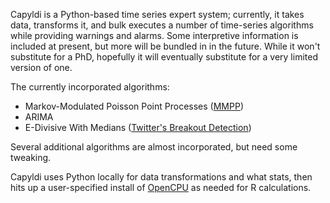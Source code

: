 Capyldi is a Python-based time series expert system; currently, it takes data, transforms it, and bulk executes a number of time-series algorithms while providing warnings and alarms. Some interpretive information is included at present, but more will be bundled in in the future. While it won't substitute for a PhD, hopefully it will eventually substitute for a very limited version of one. 

The currently incorporated algorithms:

* Markov-Modulated Poisson Point Processes ([MMPP](https://github.com/giantoak/mmppr))
* ARIMA
* E-Divisive With Medians ([Twitter's Breakout Detection](https://github.com/twitter/BreakoutDetection))

Several additional algorithms are almost incorporated, but need some tweaking.

Capyldi uses Python locally for data transformations and what stats, then hits up a user-specified install of [OpenCPU](https://www.opencpu.org/) as needed for R calculations. 
